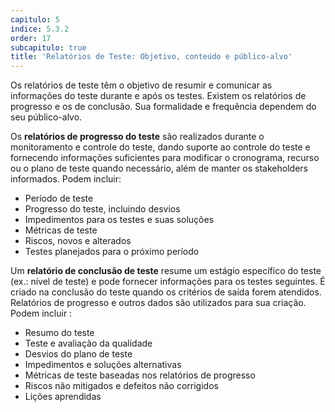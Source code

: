 ```yaml
---
capitulo: 5
indice: 5.3.2
order: 17
subcapitulo: true
title: 'Relatórios de Teste: Objetivo, conteúdo e público-alvo'
---
```


<p>
    Os relatórios de teste têm o objetivo de resumir e comunicar as informações do teste durante e após os testes. Existem os relatórios de progresso e os de conclusão. Sua formalidade e frequência dependem do seu público-alvo. 
</p>

<p>
    Os <b>relatórios de progresso do teste</b> são realizados durante o monitoramento e controle do teste, dando suporte ao controle do teste e fornecendo informações suficientes para modificar o cronograma, recurso ou o plano de teste quando necessário, além de manter os stakeholders informados. Podem incluir: 
</p>

<ul>
    <li>Período de teste</li>
    <li>Progresso do teste, incluindo desvios</li>
    <li>Impedimentos para os testes e suas soluções</li>
    <li>Métricas de teste</li>
    <li>Riscos, novos e alterados</li>
    <li>Testes planejados para o próximo período</li>
</ul>

<p>
    Um <b>relatório de conclusão de teste</b> resume um estágio específico do teste (ex.: nível de teste) e pode fornecer informações para os testes seguintes. É criado na conclusão do teste quando os critérios de saída forem atendidos. Relatórios de progresso e outros dados são utilizados para sua criação. Podem incluir : 
</p>

<ul>
    <li>Resumo do teste</li>
    <li>Teste e avaliação da qualidade</li>
    <li>Desvios do plano de teste</li>
    <li>Impedimentos e soluções alternativas</li>
    <li>Métricas de teste baseadas nos relatórios de progresso</li>
    <li>Riscos não mitigados e defeitos não corrigidos</li>
    <li>Lições aprendidas</li>
</ul>
